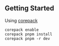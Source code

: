 ## Getting Started

Using [corepack](https://nodejs.org/api/corepack.html)

```
corepack enable
corepack pnpm install
corepack pnpm -r dev
```
